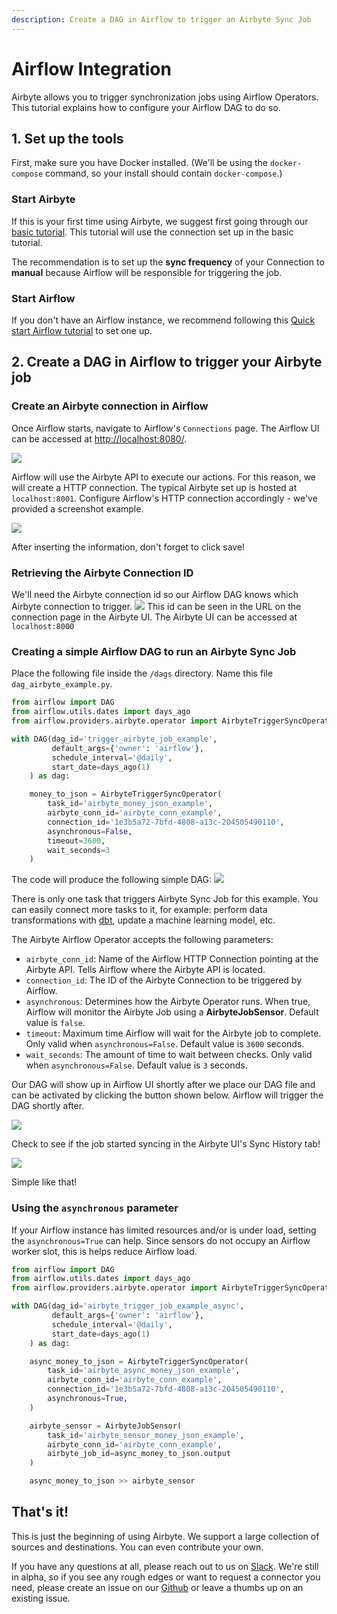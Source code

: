 ```yaml
---
description: Create a DAG in Airflow to trigger an Airbyte Sync Job
---
```


# Airflow Integration 
Airbyte allows you to trigger synchronization jobs using Airflow Operators. This tutorial explains how to configure your Airflow DAG to do so. 

## 1. Set up the tools

First, make sure you have Docker installed. (We'll be using the `docker-compose` command, so your install should contain `docker-compose`.)

### **Start Airbyte**
If this is your first time using Airbyte, we suggest first going through our [basic tutorial](../getting-started.md). This tutorial will use the connection set up in the basic tutorial.

The recommendation is to set up the **sync frequency** of your Connection to **manual** because Airflow will be responsible for triggering the job.

### **Start Airflow**

If you don't have an Airflow instance, we recommend following this [Quick start Airflow tutorial](https://airflow.apache.org/docs/apache-airflow/stable/start/docker.html) to set one up.

## 2. Create a DAG in Airflow to trigger your Airbyte job

### Create an Airbyte connection in Airflow
Once Airflow starts, navigate to Airflow's `Connections` page. The Airflow UI can be accessed at [http://localhost:8080/](http://localhost:8080/).

![](../.gitbook/assets/airflow_create_connection.png)

Airflow will use the Airbyte API to execute our actions. For this reason, we will create a HTTP connection. The typical Airbyte set up is hosted at `localhost:8001`. Configure Airflow's HTTP connection accordingly - we've provided a screenshot example.

![](../.gitbook/assets/airflow_edit_connection.png)

After inserting the information, don't forget to click save!

### Retrieving the Airbyte Connection ID
We'll need the Airbyte connection id so our Airflow DAG knows which Airbyte connection to trigger.
![](../.gitbook/assets/airflow_airbyte_connection.png)
This id can be seen in the URL on the connection page in the Airbyte UI.  The Airbyte UI can be accessed at `localhost:8000`

### Creating a simple Airflow DAG to run an Airbyte Sync Job
Place the following file inside the `/dags` directory. Name this file `dag_airbyte_example.py`.
```python
from airflow import DAG
from airflow.utils.dates import days_ago
from airflow.providers.airbyte.operator import AirbyteTriggerSyncOperator

with DAG(dag_id='trigger_airbyte_job_example',
         default_args={'owner': 'airflow'},
         schedule_interval='@daily',
         start_date=days_ago(1)
    ) as dag:

    money_to_json = AirbyteTriggerSyncOperator(
        task_id='airbyte_money_json_example',
        airbyte_conn_id='airbyte_conn_example',
        connection_id='1e3b5a72-7bfd-4808-a13c-204505490110',
        asynchronous=False,
        timeout=3600,
        wait_seconds=3
    )
```

The code will produce the following simple DAG:
![](../.gitbook/assets/airflow_airbyte_dag.png)

There is only one task that triggers Airbyte Sync Job for this example. You can easily connect more tasks to it, for example: perform data transformations with [dbt](https://www.getdbt.com/), update a machine learning model, etc.

The Airbyte Airflow Operator accepts the following parameters:
- `airbyte_conn_id`: Name of the Airflow HTTP Connection pointing at the Airbyte API. Tells Airflow where the Airbyte API is located.
- `connection_id`: The ID of the Airbyte Connection to be triggered by Airflow.
- `asynchronous`: Determines how the Airbyte Operator runs. When true, Airflow will monitor the Airbyte Job using a **AirbyteJobSensor**. Default value is `false`.
- `timeout`: Maximum time Airflow will wait for the Airbyte job to complete. Only valid when `asynchronous=False`. Default value is `3600` seconds.
- `wait_seconds`: The amount of time to wait between checks. Only valid when `asynchronous=False`. Default value is `3` seconds.

Our DAG will show up in Airflow UI shortly after we place our DAG file and can be activated by clicking the button shown below. Airflow will trigger the DAG shortly after.

![](../.gitbook/assets/airflow_unpause_dag.png)

Check to see if the job started syncing in the Airbyte UI's Sync History tab!

![](../.gitbook/assets/airflow_airbyte_trigger_job.png)

Simple like that! 

### Using the `asynchronous` parameter
If your Airflow instance has limited resources and/or is under load, setting the `asynchronous=True` can help. Since sensors do not occupy an Airflow worker slot, this is helps reduce Airflow load. 

```python
from airflow import DAG
from airflow.utils.dates import days_ago
from airflow.providers.airbyte.operator import AirbyteTriggerSyncOperator

with DAG(dag_id='airbyte_trigger_job_example_async',
         default_args={'owner': 'airflow'},
         schedule_interval='@daily',
         start_date=days_ago(1)
    ) as dag:

    async_money_to_json = AirbyteTriggerSyncOperator(
        task_id='airbyte_async_money_json_example',
        airbyte_conn_id='airbyte_conn_example',
        connection_id='1e3b5a72-7bfd-4808-a13c-204505490110',
        asynchronous=True,
    )

    airbyte_sensor = AirbyteJobSensor(
        task_id='airbyte_sensor_money_json_example',
        airbyte_conn_id='airbyte_conn_example',
        airbyte_job_id=async_money_to_json.output
    )

    async_money_to_json >> airbyte_sensor
```

## That's it!

This is just the beginning of using Airbyte. We support a large collection of sources and destinations. You can even contribute your own.

If you have any questions at all, please reach out to us on [Slack](https://slack.airbyte.io/). We're still in alpha, so if you see any rough edges or want to request a connector you need, please create an issue on our [Github](https://github.com/airbytehq/airbyte) or leave a thumbs up on an existing issue.

